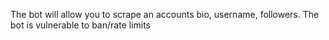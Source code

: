 The bot will allow you to scrape an accounts bio, username, followers.
The bot is vulnerable to ban/rate limits
